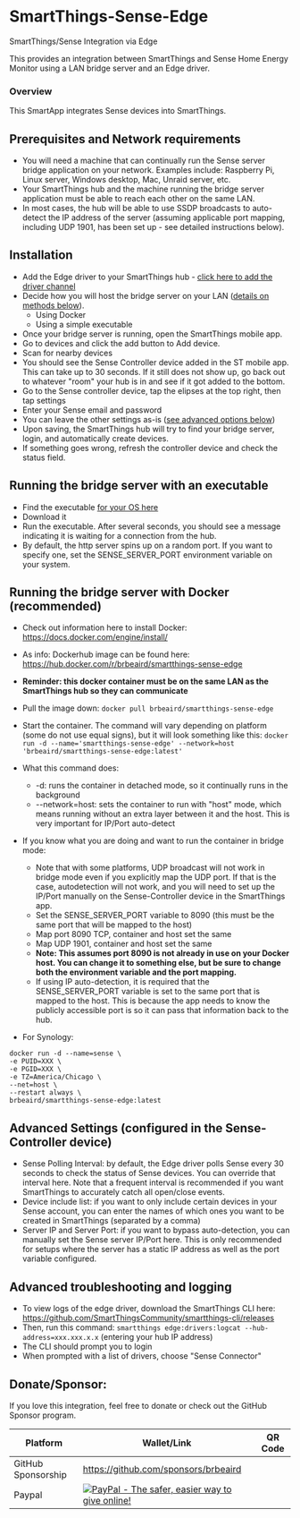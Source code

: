 # SmartThings-Sense-Edge
SmartThings/Sense Integration via Edge

This provides an integration between SmartThings and Sense Home Energy Monitor using a LAN bridge server and an Edge driver.

### Overview
This SmartApp integrates Sense devices into SmartThings.

## Prerequisites and Network requirements
  - You will need a machine that can continually run the Sense server bridge application on your network. Examples include: Raspberry Pi, Linux server, Windows desktop, Mac, Unraid server, etc.
  - Your SmartThings hub and the machine running the bridge server application must be able to reach each other on the same LAN.
  - In most cases, the hub will be able to use SSDP broadcasts to auto-detect the IP address of the server (assuming applicable port mapping, including UDP 1901, has been set up - see detailed instructions below).


## Installation
  - Add the Edge driver to your SmartThings hub - [click here to add the driver channel](https://bestow-regional.api.smartthings.com/invite/BxlrLZK3GxMP)
  - Decide how you will host the bridge server on your LAN ([details on methods below](#running-the-bridge-server-with-docker-recommended)).
    - Using Docker
    - Using a simple executable
  - Once your bridge server is running, open the SmartThings mobile app.
  - Go to devices and click the add button to Add device.
  - Scan for nearby devices
  - You should see the Sense Controller device added in the ST mobile app. This can take up to 30 seconds. If it still does not show up, go back out to whatever "room" your hub is in and see if it got added to the bottom.
  - Go to the Sense controller device, tap the elipses at the top right, then tap settings
  - Enter your Sense email and password
  - You can leave the other settings as-is ([see advanced options below](#advanced-settings-configured-in-the-sense-controller-device))
  - Upon saving, the SmartThings hub will try to find your bridge server, login, and automatically create devices.
  - If something goes wrong, refresh the controller device and check the status field.


## Running the bridge server with an executable
 - Find the executable [for your OS here](https://github.com/brbeaird/SmartThings-Sense-Edge/releases)
 - Download it
 - Run the executable. After several seconds, you should see a message indicating it is waiting for a connection from the hub.
 - By default, the http server spins up on a random port. If you want to specify one, set the SENSE_SERVER_PORT environment variable on your system.


 ## Running the bridge server with Docker (recommended)
  - Check out information here to install Docker: https://docs.docker.com/engine/install/
  - As info: Dockerhub image can be found here: https://hub.docker.com/r/brbeaird/smartthings-sense-edge
  - **Reminder: this docker container must be on the same LAN as the SmartThings hub so they can communicate**
  - Pull the image down: `docker pull brbeaird/smartthings-sense-edge`
  - Start the container. The command will vary depending on platform (some do not use equal signs), but it will look something like this: `docker run -d --name='smartthings-sense-edge' --network=host 'brbeaird/smartthings-sense-edge:latest'`
  - What this command does:
    - -d: runs the container in detached mode, so it continually runs in the background
    - --network=host: sets the container to run with "host" mode, which means running without an extra layer between it and the host. This is very important for IP/Port auto-detect

  - If you know what you are doing and want to run the container in bridge mode:
    - Note that with some platforms, UDP broadcast will not work in bridge mode even if you explicitly map the UDP port. If that is the case, autodetection will not work, and you will need to set up the IP/Port manually on the Sense-Controller device in the SmartThings app.
    - Set the SENSE_SERVER_PORT variable to 8090 (this must be the same port that will be mapped to the host)
    - Map port 8090 TCP, container and host set the same
    - Map UDP 1901, container and host set the same
    - **Note: This assumes port 8090 is not already in use on your Docker host. You can change it to something else, but be sure to change both the environment variable and the port mapping.**
    - If using IP auto-detection, it is required that the SENSE_SERVER_PORT variable is set to the same port that is mapped to the host. This is because the app needs to know the publicly accessible port is so it can pass that information back to the hub.
 - For Synology:
  ```
docker run -d --name=sense \
-e PUID=XXX \
-e PGID=XXX \
-e TZ=America/Chicago \
--net=host \
--restart always \
brbeaird/smartthings-sense-edge:latest
```

## Advanced Settings (configured in the Sense-Controller device)
 - Sense Polling Interval: by default, the Edge driver polls Sense every 30 seconds to check the status of Sense devices. You can override that interval here. Note that a frequent interval is recommended if you want SmartThings to accurately catch all open/close events.
 - Device include list: if you want to only include certain devices in your Sense account, you can enter the names of which ones you want to be created in SmartThings (separated by a comma)
 - Server IP and Server Port: if you want to bypass auto-detection, you can manually set the Sense server IP/Port here. This is only recommended for setups where the server has a static IP address as well as the port variable configured.

## Advanced troubleshooting and logging
- To view logs of the edge driver, download the SmartThings CLI here: https://github.com/SmartThingsCommunity/smartthings-cli/releases
- Then, run this command: `smartthings edge:drivers:logcat --hub-address=xxx.xxx.x.x` (entering your hub IP address)
- The CLI should prompt you to login
- When prompted with a list of drivers, choose "Sense Connector"



## Donate/Sponsor:

If you love this integration, feel free to donate or check out the GitHub Sponsor program.

| Platform        | Wallet/Link | QR Code  |
|------------- |-------------|------|
| GitHub Sponsorship      | https://github.com/sponsors/brbeaird |  |
| Paypal      | [![PayPal - The safer, easier way to give online!](https://www.paypalobjects.com/en_US/i/btn/btn_donate_LG.gif "Donate")](https://www.paypal.com/donate/?hosted_button_id=5P7D7QC2X45H8) |

